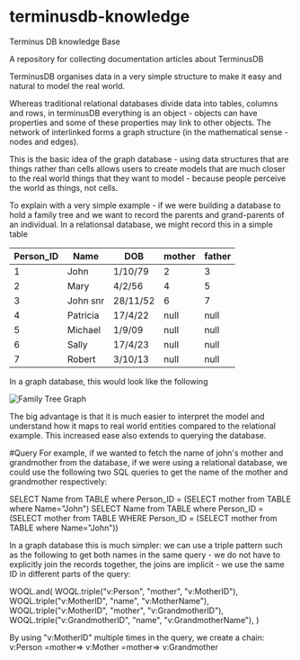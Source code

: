 # terminusdb-knowledge
Terminus DB knowledge Base

A repository for collecting documentation articles about TerminusDB

TerminusDB organises data in a very simple structure to make it easy and natural to model the real world. 

Whereas traditional relational databases divide data into tables, columns and rows, 
in terminusDB everything is an object - objects can have properties and some of these properties may link to other objects. 
The network of interlinked forms a graph structure (in the mathematical sense - nodes and edges). 

This is the basic idea of the graph database - using data structures that are things rather than cells allows users to create models 
that are much closer to the real world things that they want to model - because people perceive the world as things, not cells.  

To explain with a very simple example - if we were building a database to hold a family tree and we want to record the parents and grand-parents of an individual. 
In a relationsal database, we might record this in a simple table


Person_ID | Name | DOB | mother | father
--- | --- | --- | --- | ---
1 | John | 1/10/79 | 2 | 3
2 | Mary | 4/2/56 | 4 | 5
3 | John snr | 28/11/52 | 6 | 7
4 | Patricia | 17/4/22 | null | null
5 | Michael | 1/9/09 | null | null
6 | Sally | 17/4/23 | null | null
7 | Robert | 3/10/13 | null | null

In a graph database, this would look like the following

![Family Tree Graph](https://terminusdb.github.io/terminusdb-knowledge/images/family-tree.png "Family Tree")

The big advantage is that it is much easier to interpret the model and understand how it maps to real world entities compared to the relational example.  This increased ease also extends to querying the database. 

#Query
For example, if we wanted to fetch the name of john's mother and grandmother from the database, if we were using a relational database, we could use the following two SQL queries to get the name of the mother and grandmother respectively: 

SELECT Name from TABLE where Person_ID = (SELECT mother from TABLE where Name="John")
SELECT Name from TABLE where Person_ID = (SELECT mother from TABLE WHERE Person_ID = (SELECT mother from TABLE where Name="John"))

In a graph database this is much simpler: we can use a triple pattern such as the following to get both names in the same query - we do not have to explicitly join the records together, the joins are implicit - we use the same ID in different parts of the query: 

WOQL.and(
   WOQL.triple("v:Person", "mother", "v:MotherID"),
   WOQL.triple("v:MotherID", "name", "v:MotherName"),
   WOQL.triple("v:MotherID", "mother", "v:GrandmotherID"),
   WOQL.triple("v:GrandmotherID", "name", "v:GrandmotherName"),
)

By using "v:MotherID" multiple times in the query, we create a chain: v:Person =mother=> v:Mother =mother=> v:Grandmother

